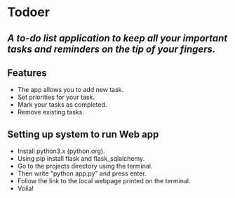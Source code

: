 # Todoer
## _A to-do list application to keep all your important tasks and reminders on the tip of your fingers._



## Features
- The app allows you to add new task.
- Set priorities for your task.
- Mark your tasks as completed.
- Remove existing tasks.

## Setting up system to run Web app
- Install python3.x (python.org).
- Using pip install flask and flask_sqlalchemy.
- Go to the projects directory using the terminal.
- Then write "python app.py" and press enter.
- Follow the link to the local webpage printed on the terminal.
- Volia! 